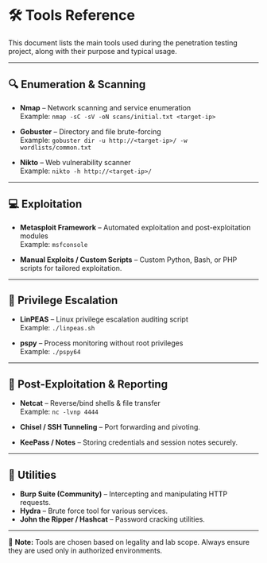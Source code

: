 # 🛠️ Tools Reference

This document lists the main tools used during the penetration testing project, along with their purpose and typical usage.

---

## 🔍 Enumeration & Scanning
- **Nmap** – Network scanning and service enumeration  
  Example: `nmap -sC -sV -oN scans/initial.txt <target-ip>`

- **Gobuster** – Directory and file brute-forcing  
  Example: `gobuster dir -u http://<target-ip>/ -w wordlists/common.txt`

- **Nikto** – Web vulnerability scanner  
  Example: `nikto -h http://<target-ip>/`

---

## 💻 Exploitation
- **Metasploit Framework** – Automated exploitation and post-exploitation modules  
  Example: `msfconsole`

- **Manual Exploits / Custom Scripts** – Custom Python, Bash, or PHP scripts for tailored exploitation.

---

## 📂 Privilege Escalation
- **LinPEAS** – Linux privilege escalation auditing script  
  Example: `./linpeas.sh`

- **pspy** – Process monitoring without root privileges  
  Example: `./pspy64`

---

## 📑 Post-Exploitation & Reporting
- **Netcat** – Reverse/bind shells & file transfer  
  Example: `nc -lvnp 4444`

- **Chisel / SSH Tunneling** – Port forwarding and pivoting.

- **KeePass / Notes** – Storing credentials and session notes securely.

---

## 🧰 Utilities
- **Burp Suite (Community)** – Intercepting and manipulating HTTP requests.  
- **Hydra** – Brute force tool for various services.  
- **John the Ripper / Hashcat** – Password cracking utilities.

---

📌 **Note:** Tools are chosen based on legality and lab scope. Always ensure they are used only in authorized environments.


